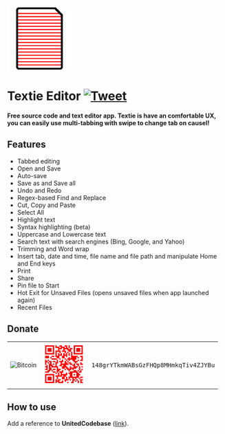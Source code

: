 
<a href="http://10develops.github.io/textie"><img src="site_assets/logo.png" width="150"></a>
# Textie Editor [![Tweet](https://img.shields.io/twitter/url/http/shields.io.svg?style=social)](https://twitter.com/intent/tweet?text=Textie%20Editor%20source%20code%20on%20Github&url=https://github.com/10Develops/textie&via=10develops&hashtags=textieeditor,10develops,uwp)
<h4>Free source code and text editor app. Textie is have an comfortable UX, you can easily use multi-tabbing with swipe to change tab on causel!</h4>

## Features
* Tabbed editing
* Open and Save
* Auto-save
* Save as and Save all
* Undo and Redo
* Regex-based Find and Replace
* Cut, Copy and Paste
* Select All
* Highlight text
* Syntax highlighting (beta)
* Uppercase and Lowercase text
* Search text with search engines (Bing, Google, and Yahoo)
* Trimming and Word wrap
* Insert tab, date and time, file name and file path and manipulate Home and End keys
* Print
* Share
* Pin file to Start
* Hot Exit for Unsaved Files (opens unsaved files when app launched again)
* Recent Files

## Donate
<table>
  <tr>
    <td><img src="https://bitcoin.org/img/icons/opengraph.png" alt="Bitcoin" width="100px"></td>
    <td><img src="bitcoin_qr_code.png" alt="Bitcoin QR code" width="100px"></td>
    <td><samp>148grYTkmWABsGzFHQp8MHmkqTiv4ZJYBu</samp></td>
  </tr>
</table>

## How to use
Add a reference to <b>UnitedCodebase</b> (<a href="https://www.nuget.org/packages/UnitedCodebase/0.9.0.1">link</a>).
